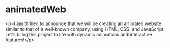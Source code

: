 # animatedWeb
&lt;p>I am thrilled to announce that we will be creating an animated website similar to that of a well-known company, using HTML, CSS, and JavaScript. Let's bring this project to life with dynamic animations and interactive features!&lt;/p>
